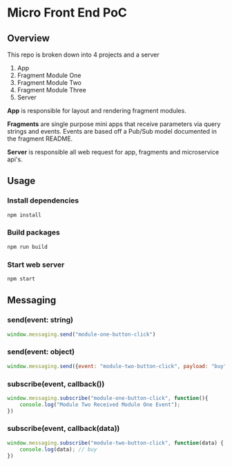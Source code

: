 # Micro Front End PoC

## Overview

This repo is broken down into 4 projects and a server
1. App
2. Fragment Module One
3. Fragment Module Two
4. Fragment Module Three
5. Server

**App** is responsible for layout and rendering fragment modules.

**Fragments** are single purpose mini apps that receive parameters via query strings and events. Events are based off a Pub/Sub model documented in the fragment README.

**Server** is responsible all web request for app, fragments and microservice api's.

## Usage

### Install dependencies
```sh
npm install
```

### Build packages
```sh
npm run build
```

### Start web server
```sh
npm start
```

## Messaging

### send(event: string)
```js
window.messaging.send("module-one-button-click")
```

### send(event: object)
```js
window.messaging.send({event: "module-two-button-click", payload: "buy"})
```

### subscribe(event, callback())
```js
window.messaging.subscribe("module-one-button-click", function(){
    console.log("Module Two Received Module One Event");
})
```

### subscribe(event, callback(data))
```js
window.messaging.subscribe("module-two-button-click", function(data) {
    console.log(data); // buy
})
```
